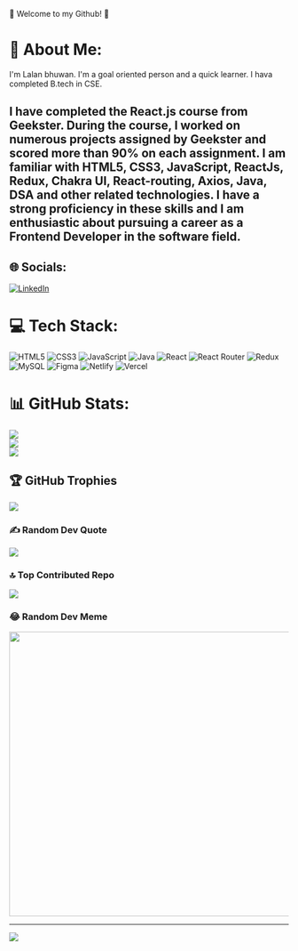 🙏 Welcome to my Github! 🙏


# 💫 About Me:
I'm Lalan bhuwan. I'm a goal oriented person and a quick learner. I hava completed B.tech in CSE.
## I have completed the React.js course from Geekster. During the course, I worked on numerous projects assigned by Geekster and scored more than 90% on each assignment. I am familiar with HTML5, CSS3, JavaScript, ReactJs, Redux, Chakra UI, React-routing, Axios, Java, DSA and other related technologies. I have a strong proficiency in these skills and I am enthusiastic about pursuing a career as a Frontend Developer in the software field.


## 🌐 Socials:
[![LinkedIn](https://img.shields.io/badge/LinkedIn-%230077B5.svg?logo=linkedin&logoColor=white)](https://linkedin.com/in/https://www.linkedin.com/in/lalan-bhuwan/) 

# 💻 Tech Stack:
![HTML5](https://img.shields.io/badge/html5-%23E34F26.svg?style=for-the-badge&logo=html5&logoColor=white) ![CSS3](https://img.shields.io/badge/css3-%231572B6.svg?style=for-the-badge&logo=css3&logoColor=white) ![JavaScript](https://img.shields.io/badge/javascript-%23323330.svg?style=for-the-badge&logo=javascript&logoColor=%23F7DF1E) ![Java](https://img.shields.io/badge/java-%23ED8B00.svg?style=for-the-badge&logo=java&logoColor=white) ![React](https://img.shields.io/badge/react-%2320232a.svg?style=for-the-badge&logo=react&logoColor=%2361DAFB) ![React Router](https://img.shields.io/badge/React_Router-CA4245?style=for-the-badge&logo=react-router&logoColor=white) ![Redux](https://img.shields.io/badge/redux-%23593d88.svg?style=for-the-badge&logo=redux&logoColor=white) ![MySQL](https://img.shields.io/badge/mysql-%2300f.svg?style=for-the-badge&logo=mysql&logoColor=white) 	![Figma](https://img.shields.io/badge/figma-%23F24E1E.svg?style=for-the-badge&logo=figma&logoColor=white) ![Netlify](https://img.shields.io/badge/netlify-%23000000.svg?style=for-the-badge&logo=netlify&logoColor=#00C7B7) ![Vercel](https://img.shields.io/badge/vercel-%23000000.svg?style=for-the-badge&logo=vercel&logoColor=white)
# 📊 GitHub Stats:
![](https://github-readme-stats.vercel.app/api?username=LalanBhuwan&theme=radical&hide_border=false&include_all_commits=false&count_private=false)<br/>
![](https://github-readme-streak-stats.herokuapp.com/?user=LalanBhuwan&theme=radical&hide_border=false)<br/>
![](https://github-readme-stats.vercel.app/api/top-langs/?username=LalanBhuwan&theme=radical&hide_border=false&include_all_commits=false&count_private=false&layout=compact)

## 🏆 GitHub Trophies
![](https://github-profile-trophy.vercel.app/?username=LalanBhuwan&theme=radical&no-frame=false&no-bg=true&margin-w=4)

### ✍️ Random Dev Quote
![](https://quotes-github-readme.vercel.app/api?type=horizontal&theme=radical)

### 🔝 Top Contributed Repo
![](https://github-contributor-stats.vercel.app/api?username=LalanBhuwan&limit=5&theme=dark&combine_all_yearly_contributions=true)

### 😂 Random Dev Meme
<img src="https://rm.up.railway.app/" width="512px"/>

---
[![](https://visitcount.itsvg.in/api?id=LalanBhuwan&icon=0&color=0)](https://visitcount.itsvg.in)

<!-- Proudly created with GPRM ( https://gprm.itsvg.in ) -->
